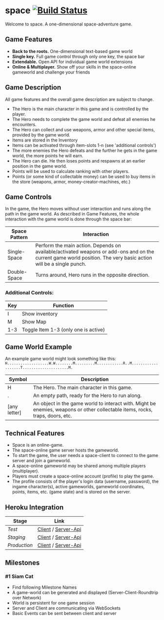 # space [![Build Status](https://travis-ci.org/basst314/space.svg?branch=master)](https://travis-ci.org/basst314/space)
Welcome to space. A one-dimensional space-adventure game.

## Game Features
- **Back to the roots.** One-dimensional text-based game world
- **Single key.** Full game control through only one key, the space bar
- **Extendable.** Open API for individual game world extensions
- **Online & Multiplayer.** Show off your skills in the space-online gameworld and challenge your friends

## Game Description
All game features and the overall game description are subject to change.
- The Hero is the main character in this game and is controlled by the player.
- The Hero needs to complete the game world and defeat all enemies he encounters.
- The Hero can collect and use weapons, armor and other special items, provided by the game world.
- Items are stored in the Inventory
- Items can be activated through item-slots 1-n (see 'additional controls')
- The more enemies the Hero defeats and the further he gets in the game world, the more points he will earn.
- The Hero can die. He then loses points and respawns at an earlier position in the game world.
- Points will be used to calculate ranking with other players.
- Points (or some kind of collectable money) can be used to buy items in the store (weapons, armor, money-creator-machines, etc.)

## Game Controls
In the game, the Hero moves without user interaction and runs along the path in the game world.
As described in Game Features, the whole interaction with the game world is done through the space bar:

| Space Pattern  | Interaction |
| ------------- | ------------- |
| Single-Space  | Perform the main action. Depends on available/activated weapons or add-ons and on the current game world position. The very basic action will be a single punch.  |
| Double-Space  | Turns around, Hero runs in the opposite direction. |

### Additional Controls:
| Key  | Function |
| ------------- | ------------- |
| I  | Show inventory  |
| M  | Show Map  |
| 1-3  | Toggle Item 1-3 (only one is active)  |


## Game World Example
An example game world might look something like this:
`H...................W.W........M.........M............R..M...................T.....................M.`

| Symbol  | Description |
| ------------- | ------------- |
| H  | The Hero. The main character in this game. |
| .  | An empty path, ready for the Hero to run along. |
| [any letter]  | An object in the game world to interact with. Might be enemies, weapons or other collectable items, rocks, traps, doors, etc. |

## Technical Features
- Space is an online-game.
- The space-online game server hosts the gameworld.
- To start the game, the user needs a space-client to connect to the game server and join a gameworld.
- A space-online gameworld may be shared among multiple players (multiplayer).
- Players must create a space-online account (profile) to play the game.
- The profile consists of the player's login data (username, password), the ingame character(s), active gameworlds, gameworld coordinates, points, items, etc. (game state) and is stored on the server.

## Heroku Integration
| Stage  | Link |
| ----------- | ----------- |
| *Test* |      [Client](http://the-space-game-test.herokuapp.com/) / [Server-Api](http://the-space-game-test.herokuapp.com/api/world) |
| *Staging* |   [Client](http://the-space-game-staging.herokuapp.com/) / [Server-Api](http://the-space-game-staging.herokuapp.com/api/world) |
| *Production* |    [Client](http://the-space-game.herokuapp.com/) / [Server-Api](http://the-space-game.herokuapp.com/api/world) |

## Milestones

### #1 Siam Cat
- Find following Milestone Names
- A game-world can be generated and displayed (Server-Client-Roundtrip over Network)
- World is persistent for one game session
- Server and Client are communicating via WebSockets
- Basic Events can be sent between client and server
